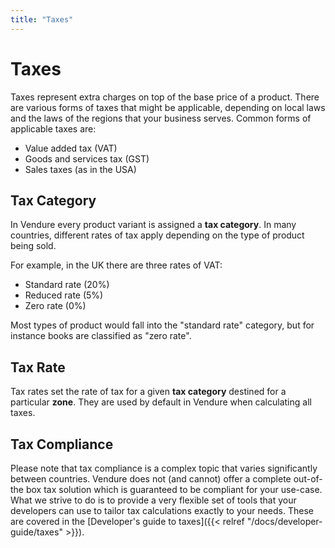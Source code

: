 ```yaml
---
title: "Taxes"
---
```


# Taxes

Taxes represent extra charges on top of the base price of a product. There are various forms of taxes that might be applicable, depending on local laws and the laws of the regions that your business serves. Common forms of applicable taxes are:

* Value added tax (VAT)
* Goods and services tax (GST)  
* Sales taxes (as in the USA)


## Tax Category

In Vendure every product variant is assigned a **tax category**. In many countries, different rates of tax apply depending on the type of product being sold.

For example, in the UK there are three rates of VAT:

* Standard rate (20%)
* Reduced rate (5%)
* Zero rate (0%)

Most types of product would fall into the "standard rate" category, but for instance books are classified as "zero rate".

## Tax Rate

Tax rates set the rate of tax for a given **tax category** destined for a particular **zone**. They are used by default in Vendure when calculating all taxes.

## Tax Compliance

Please note that tax compliance is a complex topic that varies significantly between countries. Vendure does not (and cannot) offer a complete out-of-the box tax solution which is guaranteed to be compliant for your use-case. What we strive to do is to provide a very flexible set of tools that your developers can use to tailor tax calculations exactly to your needs. These are covered in the [Developer's guide to taxes]({{< relref "/docs/developer-guide/taxes" >}}). 
